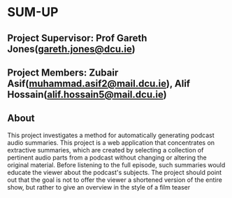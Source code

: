# SUM-UP 
## Project Supervisor: Prof Gareth Jones(gareth.jones@dcu.ie)
## Project Members: Zubair Asif(muhammad.asif2@mail.dcu.ie), Alif Hossain(alif.hossain5@mail.dcu.ie)


## About

This project investigates a method for automatically generating podcast audio summaries. This project is a web application that concentrates on extractive summaries, which are created by selecting a collection of pertinent audio parts from a podcast without changing or altering the original material. Before listening to the full episode, such summaries would educate the viewer about the podcast's subjects. The project should point out that the goal is not to offer the viewer a shortened version of the entire show, but rather to give an overview in the style of a film teaser
